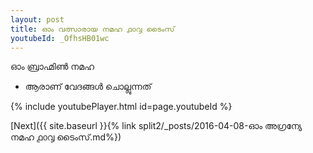 ```yaml
---
layout: post
title: ഓം വത്സാരായ നമഹ ൧൦൮ ടൈംസ്
youtubeId: _OfhsHB01wc
---
```

 
 
 ഓം ബ്രാഹ്മിൺ നമഹ 
 
 -  ആരാണ് വേദങ്ങൾ ചൊല്ലുന്നത് 
 
  
 
  
 
 
 
 
 
 


{% include youtubePlayer.html id=page.youtubeId %}
 
[Next]({{ site.baseurl }}{% link  split2/_posts/2016-04-08-ഓം അഗ്രന്യേ നമഹ ൧൦൮ ടൈംസ്.md%})
 
